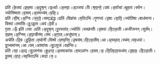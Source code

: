 

  
प्रति॑।के॒तवः॑।प्र॒थ॒माः।अ॒दृ॒श्र॒न्।ऊ॒र्ध्वाः।अ॒स्याः॒।अ॒ञ्जयः॑।वि।श्र॒य॒न्ते॒।उषः॑।अ॒र्वाचा॑।बृ॒ह॒ता।रथे॑न।ज्योति॑ष्मता।वा॒मम्।अ॒स्मभ्य॑म्।व॒क्षि॒॥  
प्रति॑।सी॒म्।अ॒ग्निः।ज॒र॒ते॒।सम्ऽइ॑द्धः।प्रति॑।विप्रा॑सः।म॒तिऽभिः॑।गृ॒णन्तः॑।उ॒षाः।या॒ति॒।ज्योति॑षा।बाध॑माना।विश्वा॑।तमां॑सि।दुः॒ऽइ॒ता।अप॑।दे॒वी॥  
ए॒ताः।ऊँ॒ इति॑।त्याः।प्रति॑।अ॒दृ॒श्र॒न्।पु॒रस्ता॑त्।ज्योतिः॑।यच्छ॑न्तीः।उ॒षसः॑।वि॒ऽभा॒तीः।अजी॑जनन्।सूर्य॑म्।य॒ज्ञम्।अ॒ग्निम्।अ॒पा॒चीन॑म्।तमः॑।अ॒गा॒त्।अजु॑ष्टम्॥  
अचे॑ति।दि॒वः।दु॒हि॒ता।म॒घोनी॑।विश्वे॑।प॒श्य॒न्ति॒।उ॒षस॑म्।वि॒ऽभा॒तीम्।आ।अ॒स्था॒त्।रथ॑म्।स्व॒धया॑।यु॒ज्यमा॑नम्।आ।यम्।अश्वा॑सः।सु॒ऽयुजः॑।वह॑न्ति॥  
प्रति॑।त्वा॒।अ॒द्य।सु॒ऽमन॑सः।बु॒ध॒न्त॒।अ॒स्माका॑सः।म॒घऽवा॑नः।व॒यम्।च॒।ति॒ल्वि॒ला॒यध्व॑म्।उ॒ष॒सः॒।वि॒ऽभा॒तीः।यू॒यम्।पा॒त॒।स्व॒स्तिऽभिः॑।सदा॑।नः॒॥  
